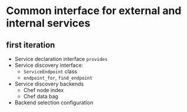 <!-- vim: set ft=markdown: -->
# Common interface for external and internal services

## first iteration

- Service declaration interface `provides`
- Service discovery interface:
  - `ServiceEndpoint` class
  - `endpoint_for`, `find_endpoint`
- Service discovery backends
  - Chef node index
  - Chef data bag
- Backend selection configuration


